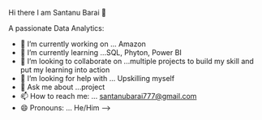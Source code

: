  Hi there I am Santanu Barai 👋
 
A passionate Data Analytics:

- 🔭 I’m currently working on ... Amazon
- 🌱 I’m currently learning ...SQL, Phyton, Power BI
- 👯 I’m looking to collaborate on ...multiple projects to build my skill and put my learning into action
- 🤔 I’m looking for help with ... Upskilling myself
- 💬 Ask me about ...project 
- 📫 How to reach me: ... santanubarai777@gmail.com
- 😄 Pronouns: ... He/Him
-->
